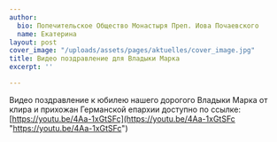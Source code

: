 ```yaml
---
author:
  bio: Попечительское Общество Монастыря Преп. Иова Почаевского
  name: Екатерина
layout: post
cover_image: "/uploads/assets/pages/aktuelles/cover_image.jpg"
title: Видео поздравление для Владыки Марка
excerpt: ''

---
```

Видео поздравление к юбилею нашего дорогого Владыки Марка от клира и прихожан Германской епархии доступно по ссылке: [https://youtu.be/4Aa-1xGtSFc](https://youtu.be/4Aa-1xGtSFc "https://youtu.be/4Aa-1xGtSFc")